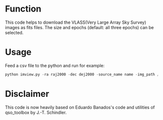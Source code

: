 # Function

This code helps to download the VLASS(Very Large Array Sky Survey) images as fits files. The size and epochs (default: all three epochs) can be selected.

# Usage

Feed a csv file to the python and run for example:

```python
python imview.py -ra raj2000 -dec dej2000 -source_name name -img_path /your/path/to/fits/storage -csv_path /your/path/to/csv/file
```

# Disclaimer
This code is now heavily based on Eduardo Banados's code and utilities of qso_toolbox by J.-T. Schindler.
